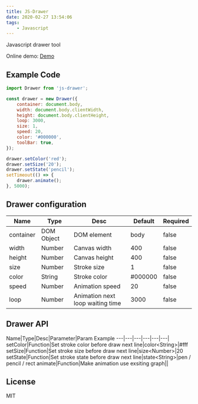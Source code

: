 ```yaml
---
title: JS-Drawer
date: 2020-02-27 13:54:06
tags:
    - Javascript
---
```


Javascript drawer tool

Online demo: [Demo](https://renhongl.github.io/source/drawer/)

<!--more-->

## Example Code

```js
import Drawer from 'js-drawer';

const drawer = new Drawer({
    container: document.body,
    width: document.body.clientWidth,
    height: document.body.clientHeight,
    loop: 3000,
    size: 1,
    speed: 20,
    color: '#000000',
    toolBar: true,
});

drawer.setColor('red');
drawer.setSize('20');
drawer.setState('pencil');
setTimeout(() => {
    drawer.animate();
}, 5000);

```






## Drawer configuration

Name|Type|Desc|Default|Required
---|---|---|---|---
container|DOM Object|DOM element|body|false
width|Number|Canvas width|400|false
height|Number|Canvas height|400|false
size|Number|Stroke size|1|false
color|String|Stroke color|#000000|false
speed|Number|Animation speed|20|false
loop|Number|Animation next loop waiting time|3000|false


## Drawer API

Name|Type|Desc|Parameter|Param Example
---|---|---|---|---|---|
setColor|Function|Set stroke color before draw next line|color&lt;String&gt;|#fff
setSize|Function|Set stroke size before draw next line|size&lt;Number&gt;|20
setState|Function|Set stroke state before draw next line|state&lt;String&gt;|pen / pencil / rect
animate|Function|Make animation use exsiting graph||



## License

MIT